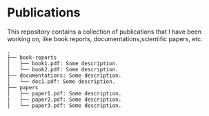 # Publications
This repository contains a collection of publications that I have been working on, like book reports, documentations,scientific papers, etc.

```
.  
├── book-reports  
│   ├── book1.pdf: Some description.  
│   └── book2.pdf: Some description.  
├── documentations: Some description.   
│   └── doc1.pdf: Some description. 
├── papers  
│   ├── paper1.pdf: Some description.  
|   ├── paper2.pdf: Some description.  
│   └── paper3.pdf: Some description. 
```
